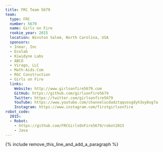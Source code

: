 ```yaml
---
title: FRC Team 5679
team:
  type: FRC
  number: 5679
  name: Girls on Fire
  rookie_year: 2015
  location: Winston Salem, North Carolina, USA
  sponsors:
  - Inmar, Inc
  - Ecolab
  - Kiwidyne Labs
  - ABCO
  - Virago, LLC
  - Math-Aids.Com
  - RGC Construction
  - Girls on Fire
  links:
    Website: http://www.girlsonfire5679.com
    GitHub: https://github.com/girlsonfire5679
    Twitter: https://twitter.com/girlsonfire5679
    YouTube: https://www.youtube.com/channelucdadztqqvosgdyh3oy8sg7a
    Instagram: https://www.instagram.com/firstgirlsonfire
robot_code:
  2015:
  - Robot:
    - https://github.com/FRCGirlsOnFire5679/robot2015
    - Java
---
```


{% include remove_this_line_and_add_a_paragraph %}